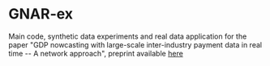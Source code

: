 # GNAR-ex

Main code, synthetic data experiments and real data application for the paper "GDP nowcasting with large-scale inter-industry payment data in real time -- A network approach", preprint available [here](https://arxiv.org/abs/2411.02029)